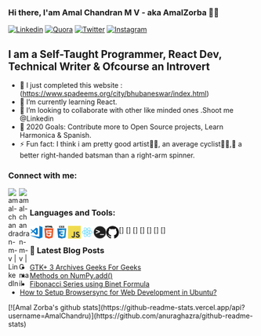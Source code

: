 ### Hi there, I'am Amal Chandran M V - aka AmalZorba 💆‍👋
[![Linkedin](https://img.shields.io/badge/CatchMe%40-Linkedin-blue)](https://www.linkedin.com/in/amal-chandran-m-v-14a964179/)
[![Quora](https://img.shields.io/badge/CatchMe%40-Quora-green)](https://www.quora.com/profile/Amal-Chandran-32)
[![Twitter](https://img.shields.io/badge/Twitter-CurrentlyNotAvailable%F0%9F%98%82-red)](https://medium.com/swlh/why-you-should-quit-twitter-9b93396def2d)
[![Instagram](https://img.shields.io/badge/Instagram-CurrentlyNotAvailable%F0%9F%98%82-red)](https://www.simplyconvivial.com/2020/why-i-quit-instagram/)
## I am a Self-Taught Programmer, React Dev, Technical Writer & Ofcourse an Introvert
- 🔭 I just completed this website : (https://www.spadeems.org/city/bhubaneswar/index.html)
- 🌱 I’m currently learning React.
- 👯 I’m looking to collaborate with other like minded ones .Shoot me @Linkedin
- 🥅 2020 Goals: Contribute more to Open Source projects, Learn Harmonica & Spanish.
- ⚡ Fun fact: I think i am pretty good artist🧑‍🎨, an average cyclist🚴‍♂️,🏏 a better right-handed batsman than a right-arm spinner.
### Connect with me:
[<img align="left" alt="amal-chandran-m-v | LinkedIn" width="22px" src="https://cdn.jsdelivr.net/npm/simple-icons@v3/icons/linkedin.svg" />][linkedin]
[<img align="left" alt="amal-chandran-m-v | Gmail" width="22px" src="https://cdn.jsdelivr.net/npm/simple-icons@v3/icons/gmail.svg" />][gmail]
<br/>
### Languages and Tools:

[<img align="left" alt="Visual Studio Code" width="26px" src="https://raw.githubusercontent.com/github/explore/80688e429a7d4ef2fca1e82350fe8e3517d3494d/topics/visual-studio-code/visual-studio-code.png" />]
[<img align="left" alt="HTML5" width="26px" src="https://raw.githubusercontent.com/github/explore/80688e429a7d4ef2fca1e82350fe8e3517d3494d/topics/html/html.png" />]
[<img align="left" alt="CSS3" width="26px" src="https://raw.githubusercontent.com/github/explore/80688e429a7d4ef2fca1e82350fe8e3517d3494d/topics/css/css.png" />]
[<img align="left" alt="JavaScript" width="26px" src="https://raw.githubusercontent.com/github/explore/80688e429a7d4ef2fca1e82350fe8e3517d3494d/topics/javascript/javascript.png" />]
[<img align="left" alt="React" width="26px" src="https://raw.githubusercontent.com/github/explore/80688e429a7d4ef2fca1e82350fe8e3517d3494d/topics/react/react.png" />]
[<img align="left" alt="Terminal" width="26px" src="https://raw.githubusercontent.com/github/explore/80688e429a7d4ef2fca1e82350fe8e3517d3494d/topics/terminal/terminal.png" />]
[<img align="left" alt="GitHub" width="26px" src="https://raw.githubusercontent.com/github/explore/78df643247d429f6cc873026c0622819ad797942/topics/github/github.png" />]
### 📕 Latest Blog Posts

<!-- BLOG-POST-LIST:START -->
- [GTK+ 3 Archives Geeks For Geeks](https://www.geeksforgeeks.org/tag/python-gtk/
)
- [Methods on NumPy.add()](https://www.geeksforgeeks.org/methods-on-numpy-add/)
- [Fibonacci Series using Binet Formula](https://www.geeksforgeeks.org/numpy-fibonacci-series-using-binet-formula/)
- [How to Setup Browsersync for Web Development in Ubuntu?](https://www.geeksforgeeks.org/how-to-setup-browsersync-for-web-development-in-ubuntu/)
<!-- BLOG-POST-LIST:END -->

</details>
[![Amal Zorba's github stats](https://github-readme-stats.vercel.app/api?username=AmalChandru)](https://github.com/anuraghazra/github-readme-stats)



[linkedin]: https://www.linkedin.com/in/amal-chandran-m-v-14a964179/
[gmail]:amalchandranktl@gmail.com
